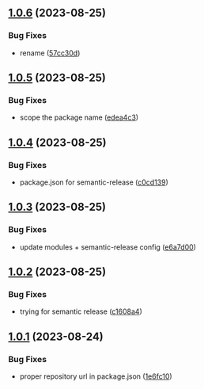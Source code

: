 ## [1.0.6](https://github.com/spaceagetv/electron-file-download/compare/v1.0.5...v1.0.6) (2023-08-25)


### Bug Fixes

* rename ([57cc30d](https://github.com/spaceagetv/electron-file-download/commit/57cc30d22a702b73c5e2078cfe6ade9181e142b2))

## [1.0.5](https://github.com/spaceagetv/electron-file-download/compare/v1.0.4...v1.0.5) (2023-08-25)


### Bug Fixes

* scope the package name ([edea4c3](https://github.com/spaceagetv/electron-file-download/commit/edea4c3e557e5fa36ec56c14aae6897757ef5c28))

## [1.0.4](https://github.com/spaceagetv/electron-file-download/compare/v1.0.3...v1.0.4) (2023-08-25)


### Bug Fixes

* package.json for semantic-release ([c0cd139](https://github.com/spaceagetv/electron-file-download/commit/c0cd1393ac31b74e07817cd4e88ad3d1c5c888a2))

## [1.0.3](https://github.com/spaceagetv/electron-file-download/compare/v1.0.2...v1.0.3) (2023-08-25)


### Bug Fixes

* update modules + semantic-release config ([e6a7d00](https://github.com/spaceagetv/electron-file-download/commit/e6a7d00c4fc560151b18f5bc35cb9e89705d6a2d))

## [1.0.2](https://github.com/spaceagetv/electron-file-download/compare/v1.0.1...v1.0.2) (2023-08-25)


### Bug Fixes

* trying for semantic release ([c1608a4](https://github.com/spaceagetv/electron-file-download/commit/c1608a4ff72761b76ab80fc8a6b714e300540136))

## [1.0.1](https://github.com/spaceagetv/electron-file-download/compare/v1.0.0...v1.0.1) (2023-08-24)


### Bug Fixes

* proper repository url in package.json ([1e6fc10](https://github.com/spaceagetv/electron-file-download/commit/1e6fc10a0d803b04e1fd68a35b546aadbbd49a70))
